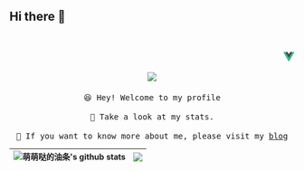 ## Hi there 👋

<!--
**cdwc233/cdwc233** is a ✨ _special_ ✨ repository because its `README.md` (this file) appears on your GitHub profile.

Here are some ideas to get you started:

- 🔭 I’m currently working on ...
- 🌱 I’m currently learning ...
- 👯 I’m looking to collaborate on ...
- 🤔 I’m looking for help with ...
- 💬 Ask me about ...
- 📫 How to reach me: ...
- 😄 Pronouns: ...
- ⚡ Fun fact: ...
-->
</p>
<br />
<p align="right">
  <i class="devicon-java-plain-wordmark colored"></i>
  <a><img height="20" alt="vue" src="https://raw.githubusercontent.com/github/explore/80688e429a7d4ef2fca1e82350fe8e3517d3494d/topics/vue/vue.png"></a>
</p>

<p align="center">
  <img src="https://user-images.githubusercontent.com/5679180/79618120-0daffb80-80be-11ea-819e-d2b0fa904d07.gif" width="27px">
  <br><br />
  <samp>
    😆 Hey! Welcome to my profile
    <br />
    <br />🍉 Take a look at my stats. 
    <br />
    <br />🌱 If you want to know more about me, please visit my <a href="https://www.cnblogs.com/wangyang0210/">blog</a>
    <br />
  </samp>

| <a> <img align="center" src="https://github-readme-stats.vercel.app/api?username=cdwc233&show_icons=true&include_all_commits=true&theme=buefy&hide_border=true" alt="萌萌哒的油条's github stats" /> </a> | <a> <img align="center" src="https://github-readme-stats.vercel.app/api/top-langs/?username=cdwc233&layout=compact&theme=buefy&hide_border=true" /> </a> | 
| ------------- | ------------- |

</p>
